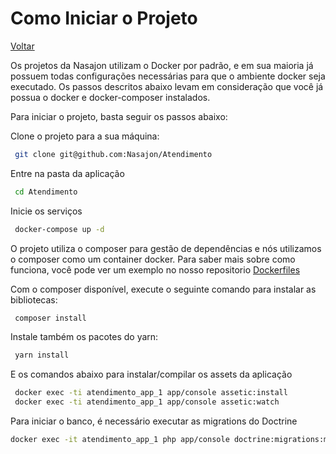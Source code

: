 # Como Iniciar o Projeto
[Voltar](../README.md)

Os projetos da Nasajon utilizam o Docker por padrão, e em sua maioria já possuem todas configurações necessárias para que o ambiente docker seja executado. Os passos descritos abaixo levam em consideração que você já possua o docker e docker-composer instalados.

Para iniciar o projeto, basta seguir os passos abaixo:

Clone o projeto para a sua máquina:

``` bash
 git clone git@github.com:Nasajon/Atendimento
```

Entre na pasta da aplicação

``` bash
 cd Atendimento
```

Inicie os serviços

``` bash
 docker-compose up -d
```

O projeto utiliza o composer para gestão de dependências e nós utilizamos o composer como um container docker. Para saber mais sobre como funciona, você pode ver um exemplo no nosso repositorio [Dockerfiles](https://github.com/Nasajon/Dockerfiles/tree/master/bin "Dockerfiles")

Com o composer disponível, execute o seguinte comando para instalar as bibliotecas:
``` bash
 composer install
```

Instale também os pacotes do yarn:
``` bash
 yarn install
```

E os comandos abaixo para instalar/compilar os assets da aplicação
``` bash
 docker exec -ti atendimento_app_1 app/console assetic:install
 docker exec -ti atendimento_app_1 app/console assetic:watch
```

Para iniciar o banco, é necessário executar as migrations do Doctrine
``` bash
docker exec -it atendimento_app_1 php app/console doctrine:migrations:migrate
```